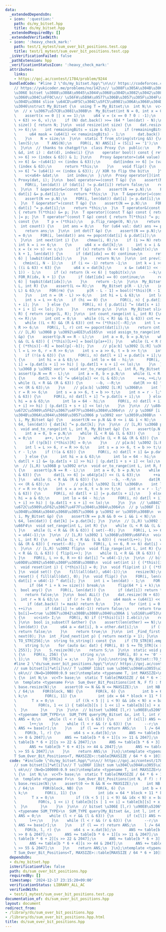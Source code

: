 ```yaml
---
data:
  _extendedDependsOn:
  - icon: ':question:'
    path: ds/my_bitset.hpp
    title: ds/my_bitset.hpp
  _extendedRequiredBy: []
  _extendedVerifiedWith:
  - icon: ':heavy_check_mark:'
    path: test/1_mytest/sum_over_bit_positions.test.cpp
    title: test/1_mytest/sum_over_bit_positions.test.cpp
  _isVerificationFailed: false
  _pathExtension: hpp
  _verificationStatusIcon: ':heavy_check_mark:'
  attributes:
    links:
    - https://qoj.ac/contest/1784/problem/9244
  bundledCode: "#line 2 \"ds/my_bitset.hpp\"\n\n// https://codeforces.com/contest/914/problem/F\n\
    // https://yukicoder.me/problems/no/142\n// \u308F\u305A\u304B\u306B\u666E\u901A\
    \u306E bitset \u3088\u308A\u9045\u3044\u3068\u304D\u3082\u3042\u308B\u3088\u3046\
    \u3060\u304C\uFF0C\n// \u56FA\u5B9A\u9577\u306B\u3057\u305F\u304F\u306A\u3044\u3068\
    \u304D\u3084 slice \u64CD\u4F5C\u304C\u5FC5\u8981\u306A\u3068\u304D\u306B\u4F7F\
    \u3046\nstruct My_Bitset {\n  using T = My_Bitset;\n  int N;\n  vc<u64> dat;\n\
    \n  // x \u3067\u57CB\u3081\u308B\n  My_Bitset(int N = 0, int x = 0) : N(N) {\n\
    \    assert(x == 0 || x == 1);\n    u64 v = (x == 0 ? 0 : -1);\n    dat.assign((N\
    \ + 63) >> 6, v);\n    if (N) dat.back() >>= (64 * len(dat) - N);\n  }\n\n  int\
    \ size() { return N; }\n\n  void resize(int size) {\n    dat.resize((size + 63)\
    \ >> 6);\n    int remainingBits = size & 63;\n    if (remainingBits != 0) {\n\
    \      u64 mask = (u64(1) << remainingBits) - 1;\n      dat.back() &= mask;\n\
    \    }\n    N = size;\n  }\n\n  static T from_string(string &S) {\n    int N =\
    \ len(S);\n    T ANS(N);\n    FOR(i, N) ANS[i] = (S[i] == '1');\n    return ANS;\n\
    \  }\n\n  // thanks to chatgpt!\n  class Proxy {\n  public:\n    Proxy(vc<u64>\
    \ &d, int i) : dat(d), index(i) {}\n    operator bool() const { return (dat[index\
    \ >> 6] >> (index & 63)) & 1; }\n\n    Proxy &operator=(u64 value) {\n      dat[index\
    \ >> 6] &= ~(u64(1) << (index & 63));\n      dat[index >> 6] |= (value & 1) <<\
    \ (index & 63);\n      return *this;\n    }\n    void flip() {\n      dat[index\
    \ >> 6] ^= (u64(1) << (index & 63)); // XOR to flip the bit\n    }\n\n  private:\n\
    \    vc<u64> &dat;\n    int index;\n  };\n\n  Proxy operator[](int i) { return\
    \ Proxy(dat, i); }\n\n  bool operator==(const T &p) {\n    assert(N == p.N);\n\
    \    FOR(i, len(dat)) if (dat[i] != p.dat[i]) return false;\n    return true;\n\
    \  }\n\n  T &operator&=(const T &p) {\n    assert(N == p.N);\n    FOR(i, len(dat))\
    \ dat[i] &= p.dat[i];\n    return *this;\n  }\n  T &operator|=(const T &p) {\n\
    \    assert(N == p.N);\n    FOR(i, len(dat)) dat[i] |= p.dat[i];\n    return *this;\n\
    \  }\n  T &operator^=(const T &p) {\n    assert(N == p.N);\n    FOR(i, len(dat))\
    \ dat[i] ^= p.dat[i];\n    return *this;\n  }\n  T operator&(const T &p) const\
    \ { return T(*this) &= p; }\n  T operator|(const T &p) const { return T(*this)\
    \ |= p; }\n  T operator^(const T &p) const { return T(*this) ^= p; }\n  T operator~()\
    \ const {\n    T p = (*this);\n    p.flip_range(0, N);\n    return p;\n  }\n\n\
    \  int count() {\n    int ans = 0;\n    for (u64 val: dat) ans += popcnt(val);\n\
    \    return ans;\n  }\n\n  int dot(T &p) {\n    assert(N == p.N);\n    int ans\
    \ = 0;\n    FOR(i, len(dat)) ans += popcnt(dat[i] & p.dat[i]);\n    return ans;\n\
    \  }\n\n  int next(int i) {\n    chmax(i, 0);\n    if (i >= N) return N;\n   \
    \ int k = i >> 6;\n    {\n      u64 x = dat[k];\n      int s = i & 63;\n     \
    \ x = (x >> s) << s;\n      if (x) return (k << 6) | lowbit(x);\n    }\n    FOR(idx,\
    \ k + 1, len(dat)) {\n      if (dat[idx] == 0) continue;\n      return (idx <<\
    \ 6) | lowbit(dat[idx]);\n    }\n    return N;\n  }\n\n  int prev(int i) {\n \
    \   chmin(i, N - 1);\n    if (i <= -1) return -1;\n    int k = i >> 6;\n    if\
    \ ((i & 63) < 63) {\n      u64 x = dat[k];\n      x &= (u64(1) << ((i & 63) +\
    \ 1)) - 1;\n      if (x) return (k << 6) | topbit(x);\n      --k;\n    }\n   \
    \ FOR_R(idx, k + 1) {\n      if (dat[idx] == 0) continue;\n      return (idx <<\
    \ 6) | topbit(dat[idx]);\n    }\n    return -1;\n  }\n\n  My_Bitset range(int\
    \ L, int R) {\n    assert(L <= R);\n    My_Bitset p(R - L);\n    int rm = (R -\
    \ L) & 63;\n    FOR(rm) {\n      p[R - L - 1] = bool((*this)[R - 1]);\n      --R;\n\
    \    }\n    int n = (R - L) >> 6;\n    int hi = L & 63;\n    int lo = 64 - hi;\n\
    \    int s = L >> 6;\n    if (hi == 0) {\n      FOR(i, n) { p.dat[i] ^= dat[s\
    \ + i]; }\n    } else {\n      FOR(i, n) { p.dat[i] ^= (dat[s + i] >> hi) ^ (dat[s\
    \ + i + 1] << lo); }\n    }\n    return p;\n  }\n\n  My_Bitset slice(int L, int\
    \ R) { return range(L, R); }\n\n  int count_range(int L, int R) {\n    assert(L\
    \ <= R);\n    int cnt = 0;\n    while ((L < R) && (L & 63)) cnt += (*this)[L++];\n\
    \    while ((L < R) && (R & 63)) cnt += (*this)[--R];\n    int l = L >> 6, r =\
    \ R >> 6;\n    FOR(i, l, r) cnt += popcnt(dat[i]);\n    return cnt;\n  }\n\n \
    \ // [L,R) \u306B p \u3092\u4EE3\u5165\n  void assign_to_range(int L, int R, My_Bitset\
    \ &p) {\n    assert(p.N == R - L);\n    int a = 0, b = p.N;\n    while (L < R\
    \ && (L & 63)) { (*this)[L++] = bool(p[a++]); }\n    while (L < R && (R & 63))\
    \ { (*this)[--R] = bool(p[--b]); }\n    // p[a:b] \u3092 [L:R] \u306B\n    int\
    \ l = L >> 6, r = R >> 6;\n    int s = a >> 6, t = b >> t;\n    int n = r - l;\n\
    \    if (!(a & 63)) {\n      FOR(i, n) dat[l + i] = p.dat[s + i];\n    } else\
    \ {\n      int hi = a & 63;\n      int lo = 64 - hi;\n      FOR(i, n) dat[l +\
    \ i] = (p.dat[s + i] >> hi) | (p.dat[1 + s + i] << lo);\n    }\n  }\n\n  // [L,R)\
    \ \u306B p \u3092 xor\n  void xor_to_range(int L, int R, My_Bitset &p) {\n   \
    \ assert(p.N == R - L);\n    int a = 0, b = p.N;\n    while (L < R && (L & 63))\
    \ {\n      dat[L >> 6] ^= u64(p[a]) << (L & 63);\n      ++a, ++L;\n    }\n   \
    \ while (L < R && (R & 63)) {\n      --b, --R;\n      dat[R >> 6] ^= u64(p[b])\
    \ << (R & 63);\n    }\n    // p[a:b] \u3092 [L:R] \u306B\n    int l = L >> 6,\
    \ r = R >> 6;\n    int s = a >> 6, t = b >> t;\n    int n = r - l;\n    if (!(a\
    \ & 63)) {\n      FOR(i, n) dat[l + i] ^= p.dat[s + i];\n    } else {\n      int\
    \ hi = a & 63;\n      int lo = 64 - hi;\n      FOR(i, n) dat[l + i] ^= (p.dat[s\
    \ + i] >> hi) | (p.dat[1 + s + i] << lo);\n    }\n  }\n\n  // \u884C\u5217\u57FA\
    \u672C\u5909\u5F62\u3067\u4F7F\u3046\u3084\u3064\n  // p \u306F [i:N) \u306B\u3057\
    \u304B\u306A\u3044\u3068\u3057\u3066 p \u3092 xor \u3059\u308B\n  void xor_suffix(int\
    \ i, My_Bitset &p) {\n    assert(N == p.N && 0 <= i && i < N);\n    FOR(k, i /\
    \ 64, len(dat)) { dat[k] ^= p.dat[k]; }\n  }\n\n  // [L,R) \u306B p \u3092 and\n\
    \  void and_to_range(int L, int R, My_Bitset &p) {\n    assert(p.N == R - L);\n\
    \    int a = 0, b = p.N;\n    while (L < R && (L & 63)) {\n      if (!p[a]) (*this)[L]\
    \ = 0;\n      a++, L++;\n    }\n    while (L < R && (R & 63)) {\n      --b, --R;\n\
    \      if (!p[b]) (*this)[R] = 0;\n    }\n    // p[a:b] \u3092 [L:R] \u306B\n\
    \    int l = L >> 6, r = R >> 6;\n    int s = a >> 6, t = b >> t;\n    int n =\
    \ r - l;\n    if (!(a & 63)) {\n      FOR(i, n) dat[l + i] &= p.dat[s + i];\n\
    \    } else {\n      int hi = a & 63;\n      int lo = 64 - hi;\n      FOR(i, n)\
    \ dat[l + i] &= (p.dat[s + i] >> hi) | (p.dat[1 + s + i] << lo);\n    }\n  }\n\
    \n  // [L,R) \u306B p \u3092 or\n  void or_to_range(int L, int R, My_Bitset &p)\
    \ {\n    assert(p.N == R - L);\n    int a = 0, b = p.N;\n    while (L < R && (L\
    \ & 63)) {\n      dat[L >> 6] |= u64(p[a]) << (L & 63);\n      ++a, ++L;\n   \
    \ }\n    while (L < R && (R & 63)) {\n      --b, --R;\n      dat[R >> 6] |= u64(p[b])\
    \ << (R & 63);\n    }\n    // p[a:b] \u3092 [L:R] \u306B\n    int l = L >> 6,\
    \ r = R >> 6;\n    int s = a >> 6, t = b >> t;\n    int n = r - l;\n    if (!(a\
    \ & 63)) {\n      FOR(i, n) dat[l + i] |= p.dat[s + i];\n    } else {\n      int\
    \ hi = a & 63;\n      int lo = 64 - hi;\n      FOR(i, n) dat[l + i] |= (p.dat[s\
    \ + i] >> hi) | (p.dat[1 + s + i] << lo);\n    }\n  }\n  // \u884C\u5217\u57FA\
    \u672C\u5909\u5F62\u3067\u4F7F\u3046\u3084\u3064\n  // p \u306F [i:N) \u306B\u3057\
    \u304B\u306A\u3044\u3068\u3057\u3066 p \u3092 or \u3059\u308B\n  void or_suffix(int\
    \ i, My_Bitset &p) {\n    assert(N == p.N && 0 <= i && i < N);\n    FOR(k, i /\
    \ 64, len(dat)) { dat[k] |= p.dat[k]; }\n  }\n\n  // [L,R) \u3092 1 \u306B\u5909\
    \u66F4\n  void set_range(int L, int R) {\n    while (L < R && (L & 63)) { set(L++);\
    \ }\n    while (L < R && (R & 63)) { set(--R); }\n    FOR(i, L >> 6, R >> 6) dat[i]\
    \ = u64(-1);\n  }\n\n  // [L,R) \u3092 1 \u306B\u5909\u66F4\n  void reset_range(int\
    \ L, int R) {\n    while (L < R && (L & 63)) { reset(L++); }\n    while (L < R\
    \ && (R & 63)) { reset(--R); }\n    FOR(i, L >> 6, R >> 6) dat[i] = u64(0);\n\
    \  }\n\n  // [L,R) \u3092 flip\n  void flip_range(int L, int R) {\n    while (L\
    \ < R && (L & 63)) { flip(L++); }\n    while (L < R && (R & 63)) { flip(--R);\
    \ }\n    FOR(i, L >> 6, R >> 6) dat[i] ^= u64(-1);\n  }\n\n  // bitset \u306B\u4ED5\
    \u69D8\u3092\u5408\u308F\u305B\u308B\n  void set(int i) { (*this)[i] = 1; }\n\
    \  void reset(int i) { (*this)[i] = 0; }\n  void flip(int i) { (*this)[i].flip();\
    \ }\n  void set() {\n    fill(all(dat), u64(-1));\n    resize(N);\n  }\n  void\
    \ reset() { fill(all(dat), 0); }\n  void flip() {\n    FOR(i, len(dat) - 1) {\
    \ dat[i] = u64(-1) ^ dat[i]; }\n    int i = len(dat) - 1;\n    FOR(k, 64) {\n\
    \      if (64 * i + k >= size()) break;\n      flip(64 * i + k);\n    }\n  }\n\
    \  bool any() {\n    FOR(i, len(dat)) {\n      if (dat[i]) return true;\n    }\n\
    \    return false;\n  }\n\n  bool ALL() {\n    dat.resize((N + 63) >> 6);\n  \
    \  int r = N & 63;\n    if (r != 0) {\n      u64 mask = (u64(1) << r) - 1;\n \
    \     if (dat.back() != mask) return 0;\n    }\n    for (int i = 0; i < N / 64;\
    \ ++i)\n      if (dat[i] != u64(-1)) return false;\n    return true;\n  }\n  //\
    \ bs[i]==true \u3067\u3042\u308B\u3088\u3046\u306A i \u5168\u4F53\n  vc<int> collect_idx()\
    \ {\n    vc<int> I;\n    FOR(i, N) if ((*this)[i]) I.eb(i);\n    return I;\n \
    \ }\n\n  bool is_subset(T &other) {\n    assert(len(other) == N);\n    FOR(i,\
    \ len(dat)) {\n      u64 a = dat[i], b = other.dat[i];\n      if ((a & b) != a)\
    \ return false;\n    }\n    return true;\n  }\n\n  int _Find_first() { return\
    \ next(0); }\n  int _Find_next(int p) { return next(p + 1); }\n\n  static string\
    \ TO_STR[256];\n  string to_string() const {\n    if (TO_STR[0].empty()) precompute();\n\
    \    string S;\n    for (auto &x: dat) { FOR(i, 8) S += TO_STR[(x >> (8 * i) &\
    \ 255)]; }\n    S.resize(N);\n    return S;\n  }\n\n  static void precompute()\
    \ {\n    FOR(s, 256) {\n      string x;\n      FOR(i, 8) x += '0' + (s >> i &\
    \ 1);\n      TO_STR[s] = x;\n    }\n  }\n};\nstring My_Bitset::TO_STR[256];\n\
    #line 2 \"ds/sum_over_bit_positions.hpp\"\n\n// https://qoj.ac/contest/1784/problem/9244\n\
    // sum bitset[i]*wt[i]\n// T \u306F 11bit sum \u304C\u304A\u3055\u307E\u308C\u3070\
    \ ok\n// (N=Q=100000:0.9 sec)\ntemplate <typename T, int MAXSIZE>\nstruct Sum_Over_Bit_Positions\
    \ {\n  int N;\n  vc<T> base;\n  static T table[MAXSIZE / 64 * 6 + 10][1 << 11];\n\
    \n  template <typename F>\n  Sum_Over_Bit_Positions(int N, F f) : N(N) {\n   \
    \ base.resize(N);\n    assert(0 <= N && N <= MAXSIZE);\n    int NB = (N + 63)\
    \ / 64;\n    FOR(block, NB) {\n      FOR(k, 6) {\n        int b = 6 * block +\
    \ k;\n        FOR(i, 11) {\n          int idx = 64 * block + 11 * k + i;\n   \
    \       T x = 0;\n          if ((k < 5 || i < 9) && idx < N) x = base[idx] = f(idx);\n\
    \          FOR(s, 1 << i) { table[b][s | 1 << i] = table[b][s] + x; }\n      \
    \  }\n      }\n    }\n  }\n\n  // bitset \u306E [l,r) \u90E8\u5206\n  template\
    \ <typename SUM_TYPE>\n  SUM_TYPE query(My_Bitset &x, int l, int r) {\n    SUM_TYPE\
    \ ANS = 0;\n    while (l < r && (l & 63)) {\n      if (x[l]) ANS += base[l];\n\
    \      l++;\n    }\n    while (l < r && (r & 63)) {\n      --r;\n      if (x[r])\
    \ ANS += base[r];\n    }\n    if (l == r) return ANS;\n    l /= 64, r /= 64;\n\
    \    FOR(b, l, r) {\n      u64 s = x.dat[b];\n      ANS += table[b * 6 + 0][s\
    \ >> 0 & 2047];\n      ANS += table[b * 6 + 1][s >> 11 & 2047];\n      ANS +=\
    \ table[b * 6 + 2][s >> 22 & 2047];\n      ANS += table[b * 6 + 3][s >> 33 & 2047];\n\
    \      ANS += table[b * 6 + 4][s >> 44 & 2047];\n      ANS += table[b * 6 + 5][s\
    \ >> 55 & 2047];\n    }\n    return ANS;\n  }\n};\ntemplate <typename T, int MAXSIZE>\n\
    T Sum_Over_Bit_Positions<T, MAXSIZE>::table[MAXSIZE / 64 * 6 + 10][1 << 11];\n"
  code: "#include \"ds/my_bitset.hpp\"\n\n// https://qoj.ac/contest/1784/problem/9244\n\
    // sum bitset[i]*wt[i]\n// T \u306F 11bit sum \u304C\u304A\u3055\u307E\u308C\u3070\
    \ ok\n// (N=Q=100000:0.9 sec)\ntemplate <typename T, int MAXSIZE>\nstruct Sum_Over_Bit_Positions\
    \ {\n  int N;\n  vc<T> base;\n  static T table[MAXSIZE / 64 * 6 + 10][1 << 11];\n\
    \n  template <typename F>\n  Sum_Over_Bit_Positions(int N, F f) : N(N) {\n   \
    \ base.resize(N);\n    assert(0 <= N && N <= MAXSIZE);\n    int NB = (N + 63)\
    \ / 64;\n    FOR(block, NB) {\n      FOR(k, 6) {\n        int b = 6 * block +\
    \ k;\n        FOR(i, 11) {\n          int idx = 64 * block + 11 * k + i;\n   \
    \       T x = 0;\n          if ((k < 5 || i < 9) && idx < N) x = base[idx] = f(idx);\n\
    \          FOR(s, 1 << i) { table[b][s | 1 << i] = table[b][s] + x; }\n      \
    \  }\n      }\n    }\n  }\n\n  // bitset \u306E [l,r) \u90E8\u5206\n  template\
    \ <typename SUM_TYPE>\n  SUM_TYPE query(My_Bitset &x, int l, int r) {\n    SUM_TYPE\
    \ ANS = 0;\n    while (l < r && (l & 63)) {\n      if (x[l]) ANS += base[l];\n\
    \      l++;\n    }\n    while (l < r && (r & 63)) {\n      --r;\n      if (x[r])\
    \ ANS += base[r];\n    }\n    if (l == r) return ANS;\n    l /= 64, r /= 64;\n\
    \    FOR(b, l, r) {\n      u64 s = x.dat[b];\n      ANS += table[b * 6 + 0][s\
    \ >> 0 & 2047];\n      ANS += table[b * 6 + 1][s >> 11 & 2047];\n      ANS +=\
    \ table[b * 6 + 2][s >> 22 & 2047];\n      ANS += table[b * 6 + 3][s >> 33 & 2047];\n\
    \      ANS += table[b * 6 + 4][s >> 44 & 2047];\n      ANS += table[b * 6 + 5][s\
    \ >> 55 & 2047];\n    }\n    return ANS;\n  }\n};\ntemplate <typename T, int MAXSIZE>\n\
    T Sum_Over_Bit_Positions<T, MAXSIZE>::table[MAXSIZE / 64 * 6 + 10][1 << 11];\n"
  dependsOn:
  - ds/my_bitset.hpp
  isVerificationFile: false
  path: ds/sum_over_bit_positions.hpp
  requiredBy: []
  timestamp: '2024-12-17 23:15:20+09:00'
  verificationStatus: LIBRARY_ALL_AC
  verifiedWith:
  - test/1_mytest/sum_over_bit_positions.test.cpp
documentation_of: ds/sum_over_bit_positions.hpp
layout: document
redirect_from:
- /library/ds/sum_over_bit_positions.hpp
- /library/ds/sum_over_bit_positions.hpp.html
title: ds/sum_over_bit_positions.hpp
---
```

